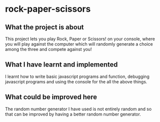 # rock-paper-scissors


## What the project is about

This project lets you play Rock, Paper or Scissors! on your console, where you will play against the
computer which will randomly generate a choice among the three and compete against you!

## What I have learnt and implemented

I learnt how to write basic javascript programs and function, debugging javascript programs and using the console
for the all the above things.

## What could be improved here

The random number generator I have used is not entirely random and so that can be improved by having a better random number
generator.